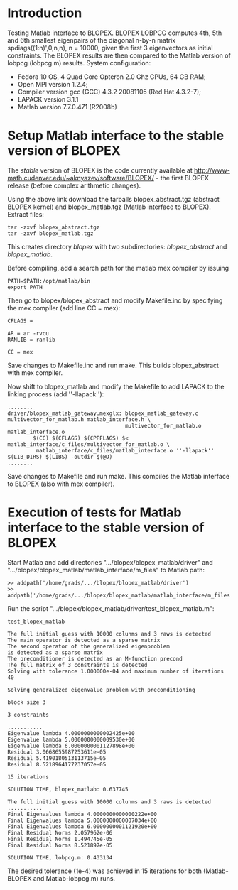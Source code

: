 

# Introduction #

Testing Matlab interface to BLOPEX. BLOPEX LOBPCG computes 4th, 5th and 6th smallest eigenpairs of the diagonal n-by-n matrix spdiags((1:n)',0,n,n), n = 10000, given the
first 3 eigenvectors as initial constraints. The BLOPEX results are then compared to the Matlab version of lobpcg (lobpcg.m) results. System configuration:
  * Fedora 10 OS, 4 Quad Core Opteron 2.0 Ghz CPUs, 64 GB RAM;
  * Open MPI version 1.2.4;
  * Compiler version gcc (GCC) 4.3.2 20081105 (Red Hat 4.3.2-7);
  * LAPACK version 3.1.1
  * Matlab version 7.7.0.471 (R2008b)


# Setup Matlab interface to the stable version of BLOPEX #

The _stable_ version of BLOPEX is the code currently available at http://www-math.cudenver.edu/~aknyazev/software/BLOPEX/ - the first BLOPEX release (before complex arithmetic changes).

Using the above link download the tarballs blopex\_abstract.tgz (abstract BLOPEX kernel) and
blopex\_matlab.tgz (Matlab interface to BLOPEX). Extract files:
```
tar -zxvf blopex_abstract.tgz 
tar -zxvf blopex_matlab.tgz 
```
This creates directory _blopex_ with two subdirectories: _blopex\_abstract_ and _blopex\_matlab_.

Before compiling, add a search path for the matlab mex compiler by issuing
```
PATH=$PATH:/opt/matlab/bin
export PATH
```
Then go to blopex/blopex\_abstract and modify Makefile.inc by specifying the mex compiler (add line CC = mex):
```
CFLAGS =

AR = ar -rvcu
RANLIB = ranlib

CC = mex
```
Save changes to Makefile.inc and run make. This builds blopex\_abstract with mex compiler.

Now shift to blopex\_matlab and modify the Makefile to add LAPACK to the linking process (add ''-llapack''):
```
........
driver/blopex_matlab_gateway.mexglx: blopex_matlab_gateway.c multivector_for_matlab.h matlab_interface.h \
                                     multivector_for_matlab.o matlab_interface.o
        $(CC) $(CFLAGS) $(CPPFLAGS) $< matlab_interface/c_files/multivector_for_matlab.o \
         matlab_interface/c_files/matlab_interface.o ''-llapack'' $(LIB_DIRS) $(LIBS) -outdir $(@D)
........
```
Save changes to Makefile and run make. This compiles the Matlab interface to BLOPEX (also with mex compiler).

# Execution of tests for Matlab interface to the stable version of BLOPEX #

Start Matlab and add directories ".../blopex/blopex\_matlab/driver" and ".../blopex/blopex\_matlab/matlab\_interface/m\_files" to Matlab path:
```
>> addpath('/home/grads/.../blopex/blopex_matlab/driver')
>> addpath('/home/grads/.../blopex/blopex_matlab/matlab_interface/m_files')
```
Run the script ".../blopex/blopex\_matlab/driver/test\_blopex\_matlab.m":
```
test_blopex_matlab

The full initial guess with 10000 colunms and 3 raws is detected  
The main operator is detected as a sparse matrix 
The second operator of the generalized eigenproblem 
is detected as a sparse matrix 
The preconditioner is detected as an M-function precond 
The full matrix of 3 constraints is detected 
Solving with tolerance 1.000000e-04 and maximum number of iterations 40 

Solving generalized eigenvalue problem with preconditioning

block size 3

3 constraints

...........
Eigenvalue lambda 4.0000000000002425e+00
Eigenvalue lambda 5.0000000000009530e+00
Eigenvalue lambda 6.0000000001127898e+00
Residual 3.0668655987253611e-05
Residual 5.4190180513113715e-05
Residual 8.5218964177237057e-05

15 iterations

SOLUTION TIME, blopex_matlab: 0.637745

The full initial guess with 10000 colunms and 3 raws is detected  
...........
Final Eigenvalues lambda 4.0000000000000222e+00 
Final Eigenvalues lambda 5.0000000000007034e+00 
Final Eigenvalues lambda 6.0000000001121920e+00 
Final Residual Norms 2.057962e-06 
Final Residual Norms 1.494745e-05 
Final Residual Norms 8.521897e-05 

SOLUTION TIME, lobpcg.m: 0.433134
```
The desired tolerance (1e-4) was achieved in 15 iterations for both (Matlab-BLOPEX and Matlab-lobpcg.m) runs.
